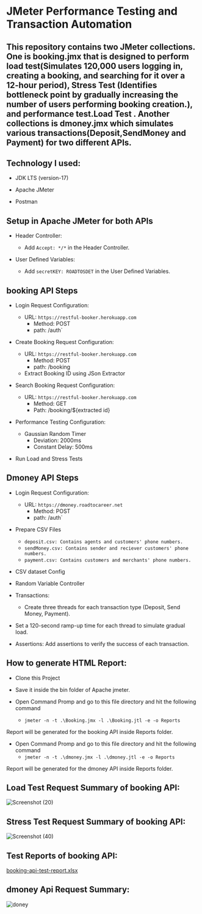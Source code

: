 # JMeter Performance Testing and Transaction Automation

## This repository contains two JMeter collections. One is booking.jmx that is designed to perform load test(Simulates 120,000 users logging in, creating a booking, and searching for it over a 12-hour period), Stress Test (Identifies bottleneck point by gradually increasing the number of users performing booking creation.), and performance test.Load Test . Another collections is dmoney.jmx which simulates various transactions(Deposit,SendMoney and Payment) for two different APIs.

## Technology I used:
- JDK LTS (version-17)
 
 - Apache JMeter

 - Postman 

## Setup in Apache JMeter for both APIs
  - Header Controller:

      - Add ```Accept: */*``` in the Header Controller.

- User Defined Variables:

    - Add ```secretKEY: ROADTOSDET``` in the User Defined Variables.

 ## booking API Steps
  - Login Request Configuration:
      - URL: ```https://restful-booker.herokuapp.com```
        - Method: POST
        - path: /auth`

 - Create Booking Request Configuration:
      - URL: ```https://restful-booker.herokuapp.com```
        - Method: POST
        - path: /booking
      - Extract Booking ID using JSon Extractor


  - Search Booking Request Configuration:
       - URL: ```https://restful-booker.herokuapp.com```
           - Method: GET
           - Path: /booking/${extracted id}
   - Performance Testing Configuration:
        - Gaussian Random Timer
            - Deviation: 2000ms
            - Constant Delay: 500ms

  - Run Load and Stress Tests
    
 ## Dmoney API Steps
  - Login Request Configuration:
      - URL: ```https://dmoney.roadtocareer.net```
        - Method: POST
        - path: /auth` 
  - Prepare CSV Files
       - ```deposit.csv: Contains agents and customers' phone numbers.```
       - ```sendMoney.csv: Contains sender and reciever customers' phone numbers.```
       - ```payment.csv: Contains customers and merchants' phone numbers.```
  - CSV dataset Config
    
  - Random Variable Controller

  - Transactions:
      - Create three threads for each transaction type (Deposit, Send Money, Payment).

  - Set a 120-second ramp-up time for each thread to simulate gradual load.

 - Assertions: Add assertions to verify the success of each transaction.
##  How to generate HTML Report:
- Clone this Project

- Save it inside the bin folder of Apache jmeter. 

- Open Command Promp and go to this file directory and hit the following command
  -  ```jmeter -n -t .\Booking.jmx -l .\Booking.jtl -e -o Reports```
  
 Report will be generated for the booking API inside Reports folder.


 - Open Command Promp and go to this file directory and hit the following command
     - ```jmeter -n -t .\dmoney.jmx -l .\dmoney.jtl -e -o Reports```
  
  Report will be generated for the dmoney API inside Reports folder.

## Load Test Request Summary of booking API:
 
![Screenshot (20)](https://github.com/user-attachments/assets/fc107a9d-15ca-471d-847f-07232e1c67ef)


## Stress Test Request Summary of booking API:

![Screenshot (40)](https://github.com/user-attachments/assets/9ea70397-6338-4526-967d-cab340b06fa5)


## Test Reports of booking API:

[booking-api-test-report.xlsx](https://github.com/user-attachments/files/19247759/booking-api-test-report.xlsx) 

## dmoney Api Request Summary:

![doney](https://github.com/user-attachments/assets/c1e81d4b-38e6-4731-9c24-1ba74e07cddc)



